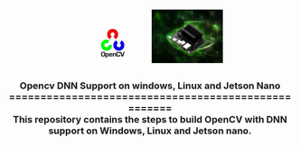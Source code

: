 <h1 align="center">
  <img width = "25%" src="resource/opencv.jpeg">
  <img width = "25%" src="resource/jetson-nano.webp">
</h1>
<h3 align="center">
Opencv DNN Support on windows, Linux and Jetson Nano<br>
====================================================<br>
This repository contains the steps to build OpenCV with DNN support on Windows, Linux and Jetson nano.
</h3>
